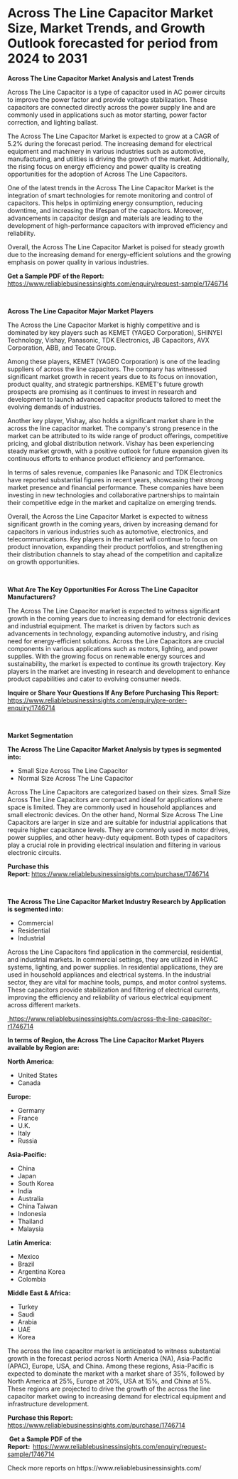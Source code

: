 <p><h1>Across The Line Capacitor Market Size, Market Trends, and Growth Outlook forecasted for period from 2024 to 2031</h1></p><p><strong>Across The Line Capacitor Market Analysis and Latest Trends</strong></p>
<p><p>Across The Line Capacitor is a type of capacitor used in AC power circuits to improve the power factor and provide voltage stabilization. These capacitors are connected directly across the power supply line and are commonly used in applications such as motor starting, power factor correction, and lighting ballast.</p><p>The Across The Line Capacitor Market is expected to grow at a CAGR of 5.2% during the forecast period. The increasing demand for electrical equipment and machinery in various industries such as automotive, manufacturing, and utilities is driving the growth of the market. Additionally, the rising focus on energy efficiency and power quality is creating opportunities for the adoption of Across The Line Capacitors.</p><p>One of the latest trends in the Across The Line Capacitor Market is the integration of smart technologies for remote monitoring and control of capacitors. This helps in optimizing energy consumption, reducing downtime, and increasing the lifespan of the capacitors. Moreover, advancements in capacitor design and materials are leading to the development of high-performance capacitors with improved efficiency and reliability.</p><p>Overall, the Across The Line Capacitor Market is poised for steady growth due to the increasing demand for energy-efficient solutions and the growing emphasis on power quality in various industries.</p></p>
<p><strong>Get a Sample PDF of the Report:&nbsp;</strong> <a href="https://www.reliablebusinessinsights.com/enquiry/request-sample/1746714">https://www.reliablebusinessinsights.com/enquiry/request-sample/1746714</a></p>
<p>&nbsp;</p>
<p><strong>Across The Line Capacitor Major Market Players</strong></p>
<p><p>The Across the Line Capacitor Market is highly competitive and is dominated by key players such as KEMET (YAGEO Corporation), SHINYEI Technology, Vishay, Panasonic, TDK Electronics, JB Capacitors, AVX Corporation, ABB, and Tecate Group.</p><p>Among these players, KEMET (YAGEO Corporation) is one of the leading suppliers of across the line capacitors. The company has witnessed significant market growth in recent years due to its focus on innovation, product quality, and strategic partnerships. KEMET's future growth prospects are promising as it continues to invest in research and development to launch advanced capacitor products tailored to meet the evolving demands of industries.</p><p>Another key player, Vishay, also holds a significant market share in the across the line capacitor market. The company's strong presence in the market can be attributed to its wide range of product offerings, competitive pricing, and global distribution network. Vishay has been experiencing steady market growth, with a positive outlook for future expansion given its continuous efforts to enhance product efficiency and performance.</p><p>In terms of sales revenue, companies like Panasonic and TDK Electronics have reported substantial figures in recent years, showcasing their strong market presence and financial performance. These companies have been investing in new technologies and collaborative partnerships to maintain their competitive edge in the market and capitalize on emerging trends.</p><p>Overall, the Across the Line Capacitor Market is expected to witness significant growth in the coming years, driven by increasing demand for capacitors in various industries such as automotive, electronics, and telecommunications. Key players in the market will continue to focus on product innovation, expanding their product portfolios, and strengthening their distribution channels to stay ahead of the competition and capitalize on growth opportunities.</p></p>
<p>&nbsp;</p>
<p><strong>What Are The Key Opportunities For Across The Line Capacitor Manufacturers?</strong></p>
<p><p>The Across The Line Capacitor market is expected to witness significant growth in the coming years due to increasing demand for electronic devices and industrial equipment. The market is driven by factors such as advancements in technology, expanding automotive industry, and rising need for energy-efficient solutions. Across the Line Capacitors are crucial components in various applications such as motors, lighting, and power supplies. With the growing focus on renewable energy sources and sustainability, the market is expected to continue its growth trajectory. Key players in the market are investing in research and development to enhance product capabilities and cater to evolving consumer needs.</p></p>
<p><strong>Inquire or Share Your Questions If Any Before Purchasing This Report:</strong> <a href="https://www.reliablebusinessinsights.com/enquiry/pre-order-enquiry/1746714">https://www.reliablebusinessinsights.com/enquiry/pre-order-enquiry/1746714</a></p>
<p>&nbsp;</p>
<p><strong>Market Segmentation</strong></p>
<p><strong>The Across The Line Capacitor Market Analysis by types is segmented into:</strong></p>
<p><ul><li>Small Size Across The Line Capacitor</li><li>Normal Size Across The Line Capacitor</li></ul></p>
<p><p>Across The Line Capacitors are categorized based on their sizes. Small Size Across The Line Capacitors are compact and ideal for applications where space is limited. They are commonly used in household appliances and small electronic devices. On the other hand, Normal Size Across The Line Capacitors are larger in size and are suitable for industrial applications that require higher capacitance levels. They are commonly used in motor drives, power supplies, and other heavy-duty equipment. Both types of capacitors play a crucial role in providing electrical insulation and filtering in various electronic circuits.</p></p>
<p><strong>Purchase this Report:&nbsp;</strong><a href="https://www.reliablebusinessinsights.com/purchase/1746714">https://www.reliablebusinessinsights.com/purchase/1746714</a></p>
<p>&nbsp;</p>
<p><strong>The Across The Line Capacitor Market Industry Research by Application is segmented into:</strong></p>
<p><ul><li>Commercial</li><li>Residential</li><li>Industrial</li></ul></p>
<p><p>Across the Line Capacitors find application in the commercial, residential, and industrial markets. In commercial settings, they are utilized in HVAC systems, lighting, and power supplies. In residential applications, they are used in household appliances and electrical systems. In the industrial sector, they are vital for machine tools, pumps, and motor control systems. These capacitors provide stabilization and filtering of electrical currents, improving the efficiency and reliability of various electrical equipment across different markets.</p></p>
<p><a href="https://www.reliablebusinessinsights.com/across-the-line-capacitor-r1746714">&nbsp;https://www.reliablebusinessinsights.com/across-the-line-capacitor-r1746714</a></p>
<p><strong>In terms of Region, the Across The Line Capacitor Market Players available by Region are:</strong></p>
<p>
    <p> <strong> North America: </strong>
        <ul>
            <li>United States</li>
            <li>Canada</li>
        </ul>
        </p> 
    <p> <strong> Europe: </strong>
        <ul>
            <li>Germany</li>
            <li>France</li>
            <li>U.K.</li>
            <li>Italy</li>
            <li>Russia</li>
        </ul>
        </p> 
    <p> <strong> Asia-Pacific: </strong>
        <ul>
            <li>China</li>
            <li>Japan</li>
            <li>South Korea</li>
            <li>India</li>
            <li>Australia</li>
            <li>China Taiwan</li>
            <li>Indonesia</li>
            <li>Thailand</li>
            <li>Malaysia</li>
        </ul>
        </p> 
    <p> <strong> Latin America: </strong>
        <ul>
            <li>Mexico</li>
            <li>Brazil</li>
            <li>Argentina Korea</li>
            <li>Colombia</li>
        </ul>
        </p> 
    <p> <strong> Middle East & Africa: </strong>
        <ul>
            <li>Turkey</li>
            <li>Saudi</li>
            <li>Arabia</li>
            <li>UAE</li>
            <li>Korea</li>
        </ul>
    </p>
    </p>
<p><p>The across the line capacitor market is anticipated to witness substantial growth in the forecast period across North America (NA), Asia-Pacific (APAC), Europe, USA, and China. Among these regions, Asia-Pacific is expected to dominate the market with a market share of 35%, followed by North America at 25%, Europe at 20%, USA at 15%, and China at 5%. These regions are projected to drive the growth of the across the line capacitor market owing to increasing demand for electrical equipment and infrastructure development.</p></p>
<p><strong>Purchase this Report: </strong><a href="https://www.reliablebusinessinsights.com/purchase/1746714">https://www.reliablebusinessinsights.com/purchase/1746714</a></p>
<p>&nbsp;<strong>Get a Sample PDF of the Report:&nbsp;&nbsp;</strong><a href="https://www.reliablebusinessinsights.com/enquiry/request-sample/1746714">https://www.reliablebusinessinsights.com/enquiry/request-sample/1746714</a></p>
<p><strong></strong></p>
<p>Check more reports on https://www.reliablebusinessinsights.com/</p>